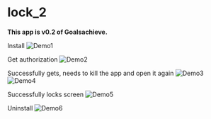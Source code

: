 # lock_2
**This app is v0.2 of Goalsachieve.**

Install
![Demo1](display/01.jpeg)

Get authorization
![Demo2](display/02.jpeg)

Successfully gets, needs to kill the app and open it again
![Demo3](display/03.jpeg)
![Demo4](display/04.jpeg)

Successfully locks screen
![Demo5](display/05.jpeg)

Uninstall
![Demo6](display/06.jpeg)
